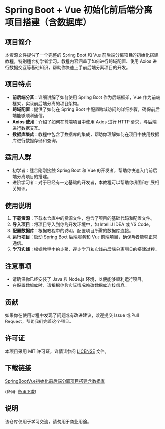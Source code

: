 # Spring Boot + Vue 初始化前后端分离项目搭建（含数据库）

## 项目简介

本资源文件提供了一个完整的 Spring Boot 和 Vue 前后端分离项目的初始化搭建教程，特别适合初学者学习。教程内容涵盖了如何进行跨域配置、使用 Axios 进行数据交互等基础知识，帮助你快速上手前后端分离项目的开发。

## 项目特点

- **前后端分离**：详细讲解了如何使用 Spring Boot 作为后端框架，Vue 作为前端框架，实现前后端分离的项目架构。
- **跨域配置**：提供了如何在 Spring Boot 中配置跨域访问的详细步骤，确保前后端能够顺利通信。
- **Axios 使用**：介绍了如何在前端项目中使用 Axios 进行 HTTP 请求，与后端进行数据交互。
- **数据库集成**：教程中包含了数据库的集成，帮助你理解如何在项目中使用数据库进行数据存储和查询。

## 适用人群

- 初学者：适合刚刚接触 Spring Boot 和 Vue 的开发者，帮助你快速入门前后端分离项目的搭建。
- 进阶学习者：对于已经有一定基础的开发者，本教程可以帮助你巩固和扩展相关知识。

## 使用说明

1. **下载资源**：下载本仓库中的资源文件，包含了项目的基础代码和配置文件。
2. **导入项目**：将项目导入到你的开发环境中，如 IntelliJ IDEA 或 VS Code。
3. **配置数据库**：根据教程中的说明，配置项目所需的数据库连接。
4. **运行项目**：启动 Spring Boot 后端服务和 Vue 前端项目，确保两者能够正常通信。
5. **学习实践**：根据教程中的步骤，逐步学习和实践前后端分离项目的搭建过程。

## 注意事项

- 请确保你已经安装了 Java 和 Node.js 环境，以便能够顺利运行项目。
- 在配置数据库时，请根据你的实际情况修改数据库连接信息。

## 贡献

如果你在使用过程中发现了问题或有改进建议，欢迎提交 Issue 或 Pull Request，帮助我们完善这个项目。

## 许可证

本项目采用 MIT 许可证，详情请参阅 [LICENSE](LICENSE) 文件。

## 下载链接
[SpringBootVue初始化前后端分离项目搭建含数据库](https://pan.quark.cn/s/ce87542987f6) 

(备用: [备用下载](https://pan.baidu.com/s/1CenulQxdRlaraK1jyQKK4w?pwd=1234))

## 说明

该仓库仅用于学习交流，请勿用于商业用途。
